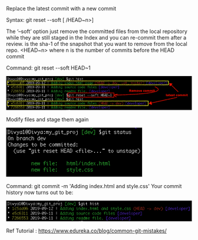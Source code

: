 Replace the latest commit with a new commit

Syntax: git reset --soft [ <commit-id>/HEAD~n>]

The ‘–soft’ option just remove the committed files from the local repository while they are still
staged in the Index and you can re-commit them after a review. <commit-id> is the sha-1 of the
snapshot that you want to remove from the local repo. <HEAD~n> where n is the number of commits before the HEAD commit

Command: git reset --soft HEAD~1

![git reset --soft HEAD~1](images/2020/03/git-reset-soft-head-1.png)

Modify files and stage them again

![git reset --soft HEAD~2](images/2020/03/git-reset-soft-head-2.png)

Command: git commit -m 'Adding index.html and style.css'
Your commit history now turns out to be:

![git reset --soft HEAD~3](images/2020/03/git-reset-soft-head-3.png)

Ref Tutorial : https://www.edureka.co/blog/common-git-mistakes/

